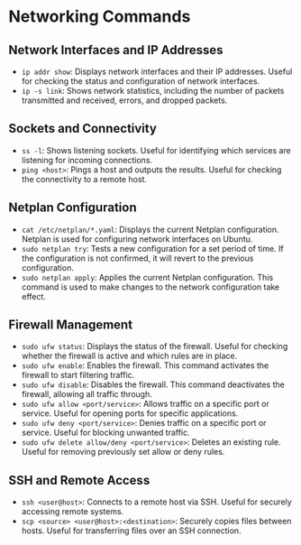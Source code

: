 # Networking Commands

## Network Interfaces and IP Addresses

- `ip addr show`: Displays network interfaces and their IP addresses. Useful for checking the status and configuration of network interfaces.
- `ip -s link`: Shows network statistics, including the number of packets transmitted and received, errors, and dropped packets.

## Sockets and Connectivity

- `ss -l`: Shows listening sockets. Useful for identifying which services are listening for incoming connections.
- `ping <host>`: Pings a host and outputs the results. Useful for checking the connectivity to a remote host.

## Netplan Configuration

- `cat /etc/netplan/*.yaml`: Displays the current Netplan configuration. Netplan is used for configuring network interfaces on Ubuntu.
- `sudo netplan try`: Tests a new configuration for a set period of time. If the configuration is not confirmed, it will revert to the previous configuration.
- `sudo netplan apply`: Applies the current Netplan configuration. This command is used to make changes to the network configuration take effect.

## Firewall Management

- `sudo ufw status`: Displays the status of the firewall. Useful for checking whether the firewall is active and which rules are in place.
- `sudo ufw enable`: Enables the firewall. This command activates the firewall to start filtering traffic.
- `sudo ufw disable`: Disables the firewall. This command deactivates the firewall, allowing all traffic through.
- `sudo ufw allow <port/service>`: Allows traffic on a specific port or service. Useful for opening ports for specific applications.
- `sudo ufw deny <port/service>`: Denies traffic on a specific port or service. Useful for blocking unwanted traffic.
- `sudo ufw delete allow/deny <port/service>`: Deletes an existing rule. Useful for removing previously set allow or deny rules.

## SSH and Remote Access

- `ssh <user@host>`: Connects to a remote host via SSH. Useful for securely accessing remote systems.
- `scp <source> <user@host>:<destination>`: Securely copies files between hosts. Useful for transferring files over an SSH connection.
